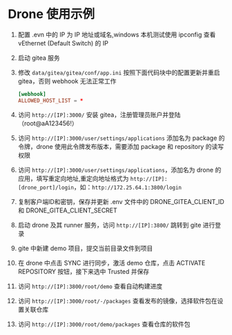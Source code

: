 # Drone 使用示例

1. 配置 .evn 中的 IP 为 IP 地址或域名,windows 本机测试使用 ipconfig 查看  vEthernet (Default Switch) 的 IP
1. 启动 gitea 服务
1. 修改 `data/gitea/gitea/conf/app.ini` 按照下面代码块中的配置更新并重启 gitea，否则 webhook 无法正常工作

    ```conf
    [webhook]
    ALLOWED_HOST_LIST = *
    ```

1. 访问 `http://[IP]:3000/` 安装 gitea，注册管理员账户并登陆（root@aA123456!）
1. 访问 `http://[IP]:3000/user/settings/applications` 添加名为 package 的令牌，drone 使用此令牌发布版本，需要添加 package 和 repository 的读写权限
1. 访问 `http://[IP]:3000/user/settings/applications`，添加名为 drone 的应用，填写重定向地址,重定向地址格式为 `http://[IP]:[drone_port]/login`，如：`http://172.25.64.1:3800/login`
1. 复制客户端ID和密钥，保存并更新 .env 文件中的 DRONE_GITEA_CLIENT_ID 和 DRONE_GITEA_CLIENT_SECRET
1. 启动 drone 及其 runner 服务，访问 `http://[IP]:3800/` 跳转到 gite 进行登录
1. gite 中新建 demo 项目，提交当前目录文件到项目
1. 在 drone 中点击 SYNC 进行同步，激活 demo 仓库，点击 ACTIVATE REPOSITORY 按钮，接下来选中 Trusted 并保存
1. 访问 `http://[IP]:3800/root/demo` 查看自动构建进度
1. 访问 `http://[IP]:3000/root/-/packages` 查看发布的镜像，选择软件包在设置关联仓库
1. 访问 `http://[IP]:3000/root/demo/packages` 查看仓库的软件包
